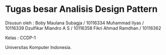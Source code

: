 # Tugas besar Analisis Design Pattern 

Disusun oleh :
Boby Maulana Subagja	/ 10116334
Muhammad Ilyas 	/ 10116339
Dzulfikar Miandro A S	/ 10116358
Fikri Ahmad Ramdhan	/ 10116362

Kelas : CCDP-1

Universitas Komputer Indonesia.
